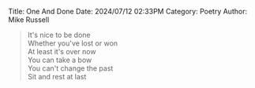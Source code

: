 Title: One And Done
Date: 2024/07/12 02:33PM
Category: Poetry
Author: Mike Russell

> It's nice to be done<br>
> Whether you've lost or won<br>
> At least it's over now<br>
> You can take a bow<br>
> You can't change the past<br>
> Sit and rest at last
